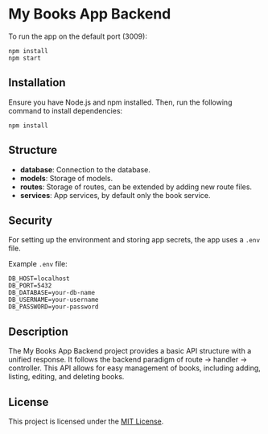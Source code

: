 # My Books App Backend

To run the app on the default port (3009):

```
npm install
npm start
```

## Installation

Ensure you have Node.js and npm installed. Then, run the following command to install dependencies:

```
npm install
```

## Structure

- **database**: Connection to the database.
- **models**: Storage of models.
- **routes**: Storage of routes, can be extended by adding new route files.
- **services**: App services, by default only the book service.

## Security

For setting up the environment and storing app secrets, the app uses a `.env` file.

Example `.env` file:

```
DB_HOST=localhost
DB_PORT=5432
DB_DATABASE=your-db-name
DB_USERNAME=your-username
DB_PASSWORD=your-password
```

## Description

The My Books App Backend project provides a basic API structure with a unified response. It follows the backend paradigm of route -> handler -> controller. This API allows for easy management of books, including adding, listing, editing, and deleting books.

## License

This project is licensed under the [MIT License](LICENSE).
